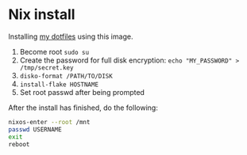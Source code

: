 # Nix install

Installing [my dotfiles](https://github.com/WJehee/.dotfiles-nix) using this image.

1. Become root `sudo su`
2. Create the password for full disk encryption: `echo "MY_PASSWORD" > /tmp/secret.key`
3. `disko-format /PATH/TO/DISK`
4. `install-flake HOSTNAME`
5. Set root passwd after being prompted

After the install has finished, do the following:  
```sh
nixos-enter --root /mnt
passwd USERNAME
exit
reboot
```

